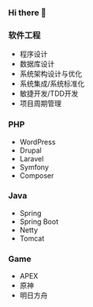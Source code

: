### Hi there 👋

### 软件工程
 - 程序设计
 - 数据库设计
 - 系统架构设计与优化
 - 系统集成/系统标准化
 - 敏捷开发/TDD开发
 - 项目周期管理

### PHP
 - WordPress
 - Drupal
 - Laravel
 - Symfony
 - Composer

### Java
 - Spring
 - Spring Boot
 - Netty
 - Tomcat 

### Game
  - APEX
  - 原神
  - 明日方舟

